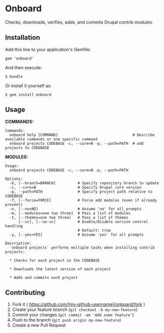 # Onboard

Checks, downloads, verifies, adds, and commits Drupal contrib modules.

## Installation

Add this line to your application's Gemfile:

    gem 'onboard'

And then execute:

    $ bundle

Or install it yourself as:

    $ gem install onboard

## Usage

__COMMANDS:__
```
Commands:
  onboard help [COMMAND]                                  # Describe available commands or one specific command
  onboard projects CODEBASE -c, --core=N -p, --path=PATH  # add projects to CODEBASE
```

__MODULES:__
```
Usage:
  onboard projects CODEBASE -c, --core=N -p, --path=PATH

Options:
  -b, [--branch=BRANCH]          # Specify repository branch to update
  -c, --core=N                   # Specify Drupal core version
  -p, --path=PATH                # Specify project path relative to CODEBASE
  -f, [--force=FORCE]            # Force add modules (even if already present)
  -n, [--no=NO]                  # Assume 'no' for all prompts
  -m, [--modules=one two three]  # Pass a list of modules
  -t, [--themes=one two three]   # Pass a list of themes
      [--vc], [--no-vc]          # Enable/Disable version control handling
                                 # Default: true
  -y, [--yes=YES]                # Assume 'yes' for all prompts

Description:
  `onboard projects` performs multiple tasks when installing contrib projects:

  * Checks for each project in the CODEBASE

  * Downloads the latest version of each project

  * Adds and commits each project
```

## Contributing

1. Fork it ( https://github.com/[my-github-username]/onboard/fork )
2. Create your feature branch (`git checkout -b my-new-feature`)
3. Commit your changes (`git commit -am 'Add some feature'`)
4. Push to the branch (`git push origin my-new-feature`)
5. Create a new Pull Request
